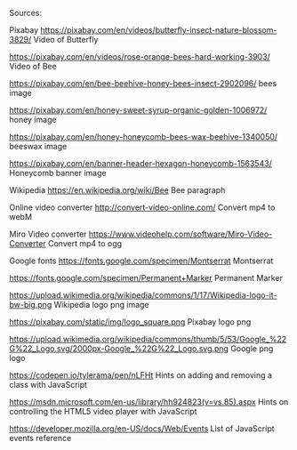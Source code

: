 Sources:

Pixabay
https://pixabay.com/en/videos/butterfly-insect-nature-blossom-3829/
Video of Butterfly

https://pixabay.com/en/videos/rose-orange-bees-hard-working-3903/
Video of Bee

https://pixabay.com/en/bee-beehive-honey-bees-insect-2902096/
bees image

https://pixabay.com/en/honey-sweet-syrup-organic-golden-1006972/
honey image

https://pixabay.com/en/honey-honeycomb-bees-wax-beehive-1340050/
beeswax image

https://pixabay.com/en/banner-header-hexagon-honeycomb-1563543/
Honeycomb banner image

Wikipedia
https://en.wikipedia.org/wiki/Bee
Bee paragraph

Online video converter
http://convert-video-online.com/
Convert mp4 to webM

Miro Video converter
https://www.videohelp.com/software/Miro-Video-Converter
Convert mp4 to ogg

Google fonts
https://fonts.google.com/specimen/Montserrat
Montserrat

https://fonts.google.com/specimen/Permanent+Marker
Permanent Marker

https://upload.wikimedia.org/wikipedia/commons/1/17/Wikipedia-logo-it-bw-big.png
Wikipedia logo png image

https://pixabay.com/static/img/logo_square.png
Pixabay logo png

https://upload.wikimedia.org/wikipedia/commons/thumb/5/53/Google_%22G%22_Logo.svg/2000px-Google_%22G%22_Logo.svg.png
Google png logo

https://codepen.io/tylerama/pen/nLFHt
Hints on adding and removing a class with JavaScript

https://msdn.microsoft.com/en-us/library/hh924823(v=vs.85).aspx
Hints on controlling the HTML5 video player with JavaScript

https://developer.mozilla.org/en-US/docs/Web/Events
List of JavaScript events reference
